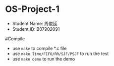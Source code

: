 # OS-Project-1
+ Student Name: 周俊廷
+ Student ID: B07902091

#Compile
- use ```make``` to compile *.c file 
- use ```make Time/FIFO/RR/SJF/PSJF``` to run the test
- use ```make demo``` to run the demo
